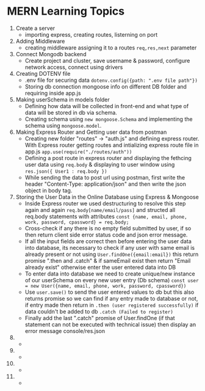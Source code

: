 # MERN Learning Topics
1. Create a server  
    * importing express, creating routes, listerning on port
2. Adding Middleware 
    * creating middleware assigning it to a routes ```req,res,next``` parameter
3. Connect Mongodb backend 
    * Create project and cluster, save username & password, configure network access, connect using drivers
4. Creating DOTENV file 
    * .env file for securing data ```dotenv.config({path: ".env file path"})```
    * Storing db connection mongoose info on different DB folder and requiring inside app.js
5. Making userSchema in models folder
    * Defining how data will be collected in front-end and what type of data will be stored in db via schema.
    * Creating schema using ```new mongoose.Schema``` and implementing the schema using ```mongoose.model```.
6. Making Express Router and Getting user data from postman
    * Creating new folder "routes" -> "auth.js" and defining express router. With Express router getting routes and intializing express route file in app.js ```app.use(require("./routes/auth"))```
    * Defining a post route in express router and displaying the fethcing user data using ```req.body``` & displaying to user window using ```res.json({ User1 : req.body })``` 
    * While sending the data to post url using postman, first write the header "Content-Type: application/json" and then write the json object in body tag.
7. Storing the User Data in the Online Database using Express & Mongoose
    * Inside Express router we used destructuring to resolve this step again and again ```req.body[name/email/pass]``` and structed all req.body statements with attributes ```const {name, email, phone, work, password, cpassword} = req.body;```
    * Cross-check if any there is no empty field submitted by user, if so then return client side error status code and json error message.
    * If all the input fields are correct then before entering the user data into database, its necessary to check if any user with same email is already present or not using ```User.findOne({email:email})``` this return promise ".then and .catch" & if sameEmail exist then return "Email already exist" otherwise enter the user entered data into DB
    * To enter data into database we need to create unique/new instance of our  userSchema on every new user entry (Db schema) ```const user = new User({name, email, phone, work, password, cpassword})```
    * Use ```user.save()``` to send the user entered values to db but this also returns promise so we can find if any entry made to database or not, if entry made then return in ```.then (user registered successfully)``` if data couldn't be added to db ```.catch (Failed to register)```
    * Finally add the last ".catch" promise of User.findOne (if that statement can not be executed with technical issue) then display an error message console/res.json
8. 
    *
9. 
    *
10. 
    *
11. 
    *


